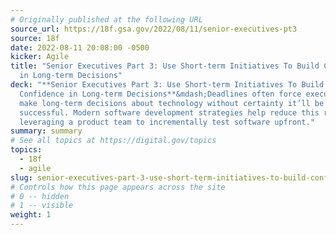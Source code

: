 ```yaml
---
# Originally published at the following URL
source_url: https://18f.gsa.gov/2022/08/11/senior-executives-pt3
source: 18f
date: 2022-08-11 20:08:00 -0500
kicker: Agile
title: "Senior Executives Part 3: Use Short-term Initiatives To Build Confidence
  in Long-term Decisions"
deck: "**Senior Executives Part 3: Use Short-term Initiatives To Build
  Confidence in Long-term Decisions**&mdash;Deadlines often force executives to
  make long-term decisions about technology without certainty it’ll be
  successful. Modern software development strategies help reduce this risk by
  leveraging a product team to incrementally test software upfront."
summary: summary
# See all topics at https://digital.gov/topics
topics:
  - 18f
  - agile
slug: senior-executives-part-3-use-short-term-initiatives-to-build-confidence-in-long-term-decisions
# Controls how this page appears across the site
# 0 -- hidden
# 1 -- visible
weight: 1
---
```


